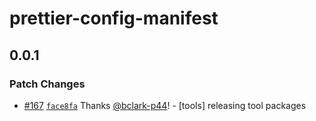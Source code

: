 # prettier-config-manifest

## 0.0.1

### Patch Changes

- [#167](https://github.com/project44/manifest/pull/167)
  [`face8fa`](https://github.com/project44/manifest/commit/face8fa23ce18620d7d0b8f85fcfa3bc0b2fc191)
  Thanks [@bclark-p44](https://github.com/bclark-p44)! - [tools] releasing tool packages
